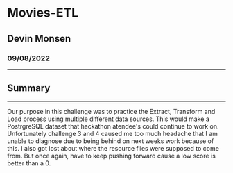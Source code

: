 # Movies-ETL
## Devin Monsen
### 09/08/2022
---
## Summary ##
---
Our purpose in this challenge was to practice the Extract, Transform and Load process using multiple different data sources. This would make a PostrgreSQL dataset that hackathon atendee's could continue to work on. Unfortunately challenge 3 and 4 caused me too much headache that I am unable to diagnose due to being behind on next weeks work because of this. I also got lost about where the resource files were supposed to come from. But once again, have to keep pushing forward cause a low score is better than a 0.
